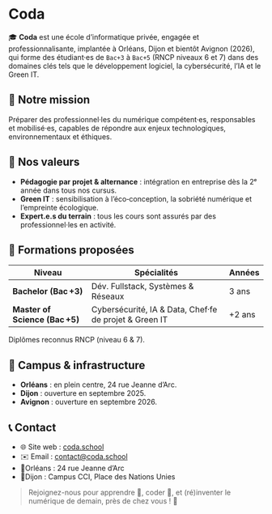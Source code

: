 # Coda
🎓 **Coda** est une école d’informatique privée, engagée et professionnalisante, implantée à Orléans, Dijon et bientôt Avignon (2026), qui forme des étudiant·es de `Bac+3` à `Bac+5` (RNCP niveaux 6 et 7) dans des domaines clés tels que le développement logiciel, la cybersécurité, l’IA et le Green IT.

## 🚀 Notre mission
Préparer des professionnel·les du numérique compétent·es, responsables et mobilisé·es, capables de répondre aux enjeux technologiques, environnementaux et éthiques.

## 🎯 Nos valeurs

- **Pédagogie par projet & alternance** : intégration en entreprise dès la 2ᵉ année dans tous nos cursus.  
- **Green IT** : sensibilisation à l’éco‑conception, la sobriété numérique et l’empreinte écologique.  
- **Expert.e.s du terrain** : tous les cours sont assurés par des professionnel·les en activité.

## 🏫 Formations proposées

| Niveau | Spécialités | Années |
|--------|-------------|--------|
| **Bachelor (Bac +3)** | Dév. Fullstack, Systèmes & Réseaux | 3 ans |
| **Master of Science (Bac +5)** | Cybersécurité, IA & Data, Chef·fe de projet & Green IT | +2 ans |

Diplômes reconnus RNCP (niveau 6 & 7).

## 📍 Campus & infrastructure

- **Orléans** : en plein centre, 24 rue Jeanne d’Arc.
- **Dijon** : ouverture en septembre 2025.
- **Avignon** : ouverture en septembre 2026.

## 📞 Contact

- 🌐 Site web : [coda.school](https://www.coda.school/)  
- ✉️ Email : [contact@coda.school](mailto:contact@coda.school)
- 📍Orléans : 24 rue Jeanne d’Arc
- 📍Dijon : Campus CCI, Place des Nations Unies

> Rejoignez-nous pour apprendre 🌱, coder 🔧, et (ré)inventer le numérique de demain, près de chez vous ! 🎉
